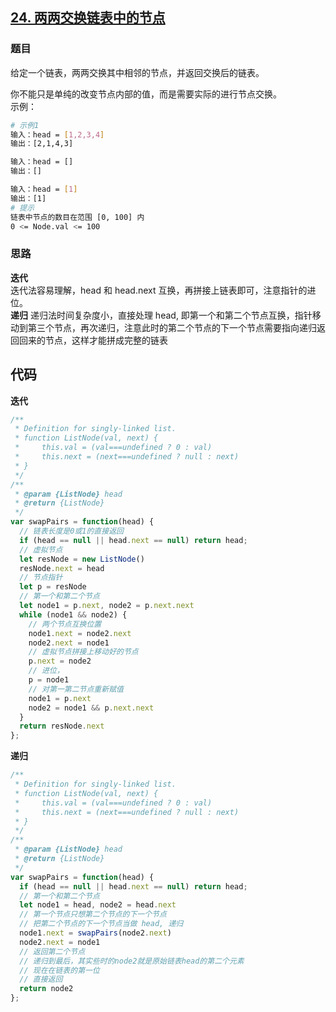 ## [24. 两两交换链表中的节点](https://leetcode-cn.com/problems/swap-nodes-in-pairs/)
### 题目
给定一个链表，两两交换其中相邻的节点，并返回交换后的链表。

你不能只是单纯的改变节点内部的值，而是需要实际的进行节点交换。\
示例：
```sh
# 示例1
输入：head = [1,2,3,4]
输出：[2,1,4,3]

输入：head = []
输出：[]

输入：head = [1]
输出：[1]
# 提示
链表中节点的数目在范围 [0, 100] 内
0 <= Node.val <= 100
```
### 思路
**迭代**\
迭代法容易理解，head 和 head.next 互换，再拼接上链表即可，注意指针的进位。\
**递归**
递归法时间复杂度小，直接处理 head, 即第一个和第二个节点互换，指针移动到第三个节点，再次递归，注意此时的第二个节点的下一个节点需要指向递归返回回来的节点，这样才能拼成完整的链表
## 代码
**迭代**
```javascript
/**
 * Definition for singly-linked list.
 * function ListNode(val, next) {
 *     this.val = (val===undefined ? 0 : val)
 *     this.next = (next===undefined ? null : next)
 * }
 */
/**
 * @param {ListNode} head
 * @return {ListNode}
 */
var swapPairs = function(head) {
  // 链表长度是0或1的直接返回
  if (head == null || head.next == null) return head;
  // 虚拟节点
  let resNode = new ListNode()
  resNode.next = head
  // 节点指针
  let p = resNode
  // 第一个和第二个节点
  let node1 = p.next, node2 = p.next.next
  while (node1 && node2) {
    // 两个节点互换位置
    node1.next = node2.next
    node2.next = node1
    // 虚拟节点拼接上移动好的节点
    p.next = node2
    // 进位，
    p = node1
    // 对第一第二节点重新赋值
    node1 = p.next
    node2 = node1 && p.next.next
  }
  return resNode.next
};
```
**递归**
```javascript
/**
 * Definition for singly-linked list.
 * function ListNode(val, next) {
 *     this.val = (val===undefined ? 0 : val)
 *     this.next = (next===undefined ? null : next)
 * }
 */
/**
 * @param {ListNode} head
 * @return {ListNode}
 */
var swapPairs = function(head) {
  if (head == null || head.next == null) return head;
  // 第一个和第二个节点
  let node1 = head, node2 = head.next
  // 第一个节点只想第二个节点的下一个节点
  // 把第二个节点的下一个节点当做 head, 递归
  node1.next = swapPairs(node2.next)
  node2.next = node1
  // 返回第二个节点
  // 递归到最后，其实些时的node2就是原始链表head的第二个元素
  // 现在在链表的第一位
  // 直接返回
  return node2
};
```

